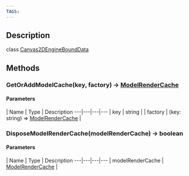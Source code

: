 ```yaml
---
TAGS:
---
```

## Description

class [Canvas2DEngineBoundData](/classes/2.4/Canvas2DEngineBoundData)



## Methods

### GetOrAddModelCache(key, factory) &rarr; [ModelRenderCache](/classes/2.4/ModelRenderCache)



#### Parameters
 | Name | Type | Description
---|---|---|---
 | key | string | 
 | factory | (key: string) =&gt; [ModelRenderCache](/classes/2.4/ModelRenderCache) | 
### DisposeModelRenderCache(modelRenderCache) &rarr; boolean



#### Parameters
 | Name | Type | Description
---|---|---|---
 | modelRenderCache | [ModelRenderCache](/classes/2.4/ModelRenderCache) | 

